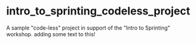 # intro_to_sprinting_codeless_project
A sample "code-less" project in support of the "Intro to Sprinting" workshop.
adding some text to this!
